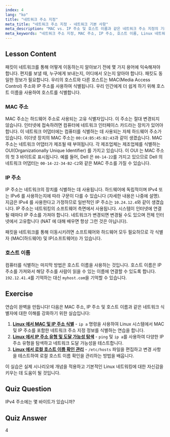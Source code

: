 ```yaml
---
index: 4
lang: "ko"
title: "네트워크 주소 지정"
meta_title: "네트워크 주소 지정 - 네트워크 기본 사항"
meta_description: "MAC vs. IP 주소 및 호스트 이름과 같은 네트워크 주소 지정의 기본 사항을 배웁니다. 장치가 네트워크에서 통신하는 방법을 이해합니다. Linux 네트워킹 여정을 시작하세요!"
meta_keywords: "네트워크 주소 지정, MAC 주소, IP 주소, 호스트 이름, Linux 네트워킹, 초보자, 튜토리얼, 가이드"
---
```


## Lesson Content

패킷이 네트워크를 통해 어떻게 이동하는지 알아보기 전에 몇 가지 용어에 익숙해져야 합니다. 편지를 보낼 때, 누구에게 보내는지, 어디에서 오는지 알아야 합니다. 패킷도 동일한 정보가 필요합니다. 우리의 호스트와 다른 호스트는 MAC(Media Access Control) 주소와 IP 주소를 사용하여 식별됩니다. 우리 인간에게 더 쉽게 하기 위해 호스트 이름을 사용하여 호스트를 식별합니다.

### MAC 주소

MAC 주소는 하드웨어 주소로 사용되는 고유 식별자입니다. 이 주소는 절대 변경되지 않습니다. 인터넷에 접속하려면 컴퓨터에 네트워크 인터페이스 카드라는 장치가 있어야 합니다. 이 네트워크 어댑터에는 컴퓨터를 식별하는 데 사용되는 자체 하드웨어 주소가 있습니다. 이더넷 장치의 MAC 주소는 `00:C4:B5:45:B2:43`과 같이 생겼습니다. MAC 주소는 네트워크 어댑터가 제조될 때 부여됩니다. 각 제조업체는 제조업체를 식별하는 OUI(Organizationally Unique Identifier) 를 가지고 있습니다. 이 OUI 는 MAC 주소의 첫 3 바이트로 표시됩니다. 예를 들어, Dell 은 `00-14-22`를 가지고 있으므로 Dell 의 네트워크 어댑터는 `00-14-22-34-B2-C2`와 같은 MAC 주소를 가질 수 있습니다.

### IP 주소

IP 주소는 네트워크의 장치를 식별하는 데 사용됩니다. 하드웨어에 독립적이며 IPv4 또는 IPv6 를 사용하는지에 따라 구문이 다를 수 있습니다 (자세한 내용은 나중에 설명). 지금은 IPv4 를 사용한다고 가정하므로 일반적인 IP 주소는 `10.24.12.4`와 같이 생겼습니다. IP 주소는 네트워킹의 소프트웨어 측면에서 사용됩니다. 시스템이 인터넷에 연결될 때마다 IP 주소를 가져야 합니다. 네트워크가 변경되면 변경될 수도 있으며 전체 인터넷에서 고유합니다 (NAT 에 대해 배우면 항상 그런 것은 아닙니다).

패킷을 네트워크를 통해 이동시키려면 소프트웨어와 하드웨어 모두 필요하므로 각 식별자 (MAC(하드웨어) 및 IP(소프트웨어)) 가 있습니다.

### 호스트 이름

컴퓨터를 식별하는 마지막 방법은 호스트 이름을 사용하는 것입니다. 호스트 이름은 IP 주소를 가져와서 해당 주소를 사람이 읽을 수 있는 이름에 연결할 수 있도록 합니다. `192.12.41.4`를 기억하는 대신 `myhost.com`을 기억할 수 있습니다.

## Exercise

연습이 완벽을 만듭니다! 다음은 MAC 주소, IP 주소 및 호스트 이름과 같은 네트워크 식별자에 대한 이해를 강화하기 위한 실습입니다:

1. **[Linux 에서 MAC 및 IP 주소 식별](https://labex.io/ko/labs/comptia-identify-mac-and-ip-addresses-in-linux-592731)** - `ip a` 명령을 사용하여 Linux 시스템에서 MAC 및 IP 주소를 포함한 네트워크 주소 지정 정보를 식별하는 연습을 합니다.
2. **[Linux 에서 IP 주소 유형 및 도달 가능성 탐색](https://labex.io/ko/labs/comptia-explore-ip-address-types-and-reachability-in-linux-592780)** - `ping` 및 `ip a`를 사용하여 다양한 IP 주소 유형을 탐색하고 네트워크 도달 가능성을 테스트합니다.
3. **[Linux 에서 로컬 호스트 이름 확인 관리](https://labex.io/ko/labs/comptia-manage-local-hostname-resolution-in-linux-592792)** - `/etc/hosts` 파일을 편집하고 변경 사항을 테스트하여 로컬 호스트 이름 확인을 관리하는 방법을 배웁니다.

이 실습은 실제 시나리오에 개념을 적용하고 기본적인 Linux 네트워킹에 대한 자신감을 키우는 데 도움이 될 것입니다.

## Quiz Question

IPv4 주소에는 몇 바이트가 있습니까?

## Quiz Answer

4
